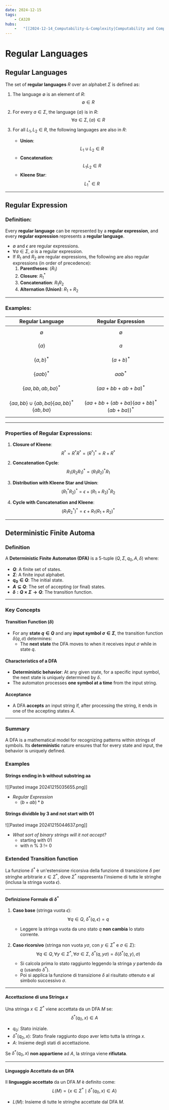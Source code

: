 ```yaml
---
date: 2024-12-15 
tags: 
    - CA320
hubs: 
    -   "[[2024-12-14_Computability-&-Complexity|Computability and Complexity]]"
---
```


# Regular Languages

## Regular Languages
The set of **regular languages** $R$ over an alphabet $\Sigma$ is defined as:

1. The language $\emptyset$ is an element of $R$:
   $$
   \emptyset \in R
   $$

2. For every $a \in \Sigma$, the language $\{a\}$ is in $R$:
   $$
   \forall a \in \Sigma, \{a\} \in R
   $$

3. For all $L_1, L_2 \in R$, the following languages are also in $R$:
   - **Union**:
     $$
     L_1 \cup L_2 \in R
     $$
   - **Concatenation**:
     $$
     L_1 L_2 \in R
     $$
   - **Kleene Star**:
     $$
     L_1^* \in R
     $$

---

## Regular Expression

### Definition:
Every **regular language** can be represented by a **regular expression**, and every **regular expression** represents a **regular language**.

- $\emptyset$ and $\epsilon$ are regular expressions.
- $\forall a \in \Sigma$, $a$ is a regular expression.
- If $R_1$ and $R_2$ are regular expressions, the following are also regular expressions (in order of precedence):
  1. **Parentheses**: $(R_1)$
  2. **Closure**: $R_1^*$
  3. **Concatenation**: $R_1 R_2$
  4. **Alternation (Union)**: $R_1 + R_2$

---

### Examples:

| **Regular Language**                                | **Regular Expression**                                      |
|-----------------------------------------------------|------------------------------------------------------------|
| $$\emptyset$$                                       | $$\emptyset$$                                              |
| $$\{a\}$$                                           | $$a$$                                                     |
| $$\{a, b\}^*$$                                      | $$(a + b)^*$$                                              |
| $$\{aab\}^*$$                                       | $$aab^*$$                                                  |
| $$\{aa, bb, ab, ba\}^*$$                            | $$(aa + bb + ab + ba)^*$$                                  |
| $$\{aa, bb\} \cup \{ab, ba\}\{aa, bb\}^*\{ab, ba\}$$| $$(aa + bb + (ab + ba)(aa + bb)^*(ab + ba))^*$$            |

---

### Properties of Regular Expressions:

1. **Closure of Kleene**:
   $$
   R^* = R^*R^* = (R^*)^* = R + R^*
   $$

2. **Concatenation Cycle**:
   $$
   R_1(R_2R_1)^* = (R_1R_2)^*R_1
   $$

3. **Distribution with Kleene Star and Union**:
   $$
   (R_1^*R_2)^* = \epsilon + (R_1 + R_2)^*R_2
   $$

4. **Cycle with Concatenation and Kleene**:
   $$
   (R_1R_2^*)^* = \epsilon + R_1(R_1 + R_2)^*
   $$

---

## Deterministic Finite Automa

### Definition
A **Deterministic Finite Automaton (DFA)** is a 5-tuple $(Q, \Sigma, q_0, A, \delta)$ where:

- **$Q$**: A finite set of states.
- **$\Sigma$**: A finite input alphabet.
- **$q_0 \in Q$**: The initial state.
- **$A \subseteq Q$**: The set of accepting (or final) states.
- **$\delta : Q \times \Sigma \to Q$**: The transition function.

---

### Key Concepts

#### Transition Function ($\delta$)
- For any **state $q \in Q$** and any **input symbol $\sigma \in \Sigma$**, the transition function $\delta(q, \sigma)$ determines:
  - The **next state** the DFA moves to when it receives input $\sigma$ while in state $q$.

#### Characteristics of a DFA
- **Deterministic behavior**: At any given state, for a specific input symbol, the next state is uniquely determined by $\delta$.
- The automaton processes **one symbol at a time** from the input string.

#### Acceptance
- A DFA **accepts** an input string if, after processing the string, it ends in one of the accepting states $A$.

---

### Summary
A DFA is a mathematical model for recognizing patterns within strings of symbols. Its **deterministic** nature ensures that for every state and input, the behavior is uniquely defined.

### Examples
#### Strings ending in b without substring aa
![[Pasted image 20241215035655.png]]
- *Regular Expression* 
  - $(b + ab)*b$

#### Strings dividble by 3 and not start with 01 
![[Pasted image 20241215044637.png]]
- *What sort of binary strings will it not accept?*
  - starting with 01
  - with n % 3 != 0

### Extended Transition function
La funzione $\delta^*$ è un'estensione ricorsiva della funzione di transizione $\delta$ per stringhe arbitrarie $x \in \Sigma^*$, dove $\Sigma^*$ rappresenta l'insieme di tutte le stringhe (inclusa la stringa vuota $\epsilon$).

---

#### Definizione Formale di $\delta^*$
1. **Caso base** (stringa vuota $\epsilon$):
   $$
   \forall q \in Q, \ \delta^*(q, \epsilon) = q
   $$
   - Leggere la stringa vuota da uno stato $q$ **non cambia** lo stato corrente.

2. **Caso ricorsivo** (stringa non vuota $y\sigma$, con $y \in \Sigma^*$ e $\sigma \in \Sigma$):
   $$
   \forall q \in Q, \forall y \in \Sigma^*, \forall \sigma \in \Sigma, \ \delta^*(q, y\sigma) = \delta(\delta^*(q, y), \sigma)
   $$
   - Si calcola prima lo stato raggiunto leggendo la stringa $y$ partendo da $q$ (usando $\delta^*$).
   - Poi si applica la funzione di transizione $\delta$ al risultato ottenuto e al simbolo successivo $\sigma$.

---

#### Accettazione di una Stringa $x$
Una stringa $x \in \Sigma^*$ viene accettata da un DFA $M$ se:
$$
\delta^*(q_0, x) \in A
$$
- $q_0$: Stato iniziale.  
- $\delta^*(q_0, x)$: Stato finale raggiunto dopo aver letto tutta la stringa $x$.  
- $A$: Insieme degli stati di accettazione.  

Se $\delta^*(q_0, x)$ **non appartiene** ad $A$, la stringa viene **rifiutata**.

---

#### Linguaggio Accettato da un DFA
Il **linguaggio accettato** da un DFA $M$ è definito come:
$$
L(M) = \{ x \in \Sigma^* \mid \delta^*(q_0, x) \in A \}
$$
- $L(M)$: Insieme di tutte le stringhe accettate dal DFA $M$.

